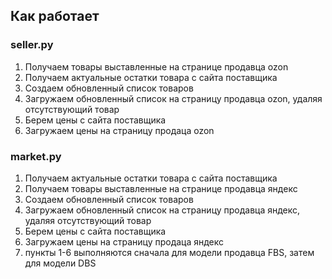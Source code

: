 ## Как работает

### seller.py
1. Получаем товары выставленные на странице продавца ozon
2. Получаем актуальные остатки товара с сайта поставщика
3. Создаем обновленный список товаров
4. Загружаем обновленный список на страницу продавца ozon, удаляя отсутствующий товар
5. Берем цены с сайта поставщика
6. Загружаем цены на страницу продаца ozon

### market.py
1. Получаем актуальные остатки товара с сайта поставщика
2. Получаем товары выставленные на странице продавца яндекс
3. Создаем обновленный список товаров
4. Загружаем обновленный список на страницу продавца яндекс, удаляя отсутствующий товар
5. Берем цены с сайта поставщика
6. Загружаем цены на страницу продаца яндекс
7. пункты 1-6 выполняются сначала для модели продавца FBS, затем для модели DBS